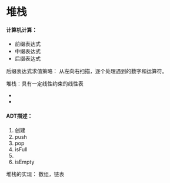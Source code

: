 # 堆栈

#### 计算机计算：
<ul>
<li>前缀表达式</li>
<li>中缀表达式</li>
<li>后缀表达式</li>
</ul>

后缀表达式求值策略：
从左向右扫描，逐个处理遇到的数字和运算符。



堆栈：具有一定线性约束的线性表

<ul>
<li></li>
<li></li>
</ul>


#### ADT描述：

<ol>
<li>创建</li>
<li>push</li>
<li>pop</li>
<li>isFull<li>
<li>isEmpty</li>
</ol>

堆栈的实现：
数组，链表


